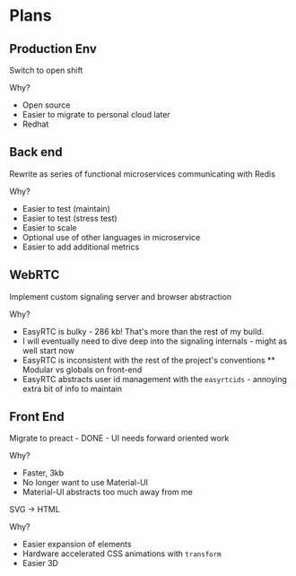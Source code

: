 # Plans

## Production Env

Switch to open shift

Why?
* Open source
* Easier to migrate to personal cloud later
* Redhat

## Back end

Rewrite as series of functional microservices communicating
with Redis

Why?
* Easier to test (maintain)
* Easier to test (stress test)
* Easier to scale
* Optional use of other languages in microservice
* Easier to add additional metrics

## WebRTC

Implement custom signaling server and browser abstraction

Why?
* EasyRTC is bulky - 286 kb! That's more than the rest of my build.
* I will eventually need to dive deep into the signaling internals - might as well start now
* EasyRTC is inconsistent with the rest of the project's conventions
** Modular vs globals on front-end
* EasyRTC abstracts user id management with the `easyrtcids` - annoying extra bit of info to maintain


## Front End

Migrate to preact - DONE - UI needs forward oriented work

Why?
* Faster, 3kb
* No longer want to use Material-UI
* Material-UI abstracts too much away from me

SVG -> HTML

Why?
* Easier expansion of elements
* Hardware accelerated CSS animations with `transform`
* Easier 3D
